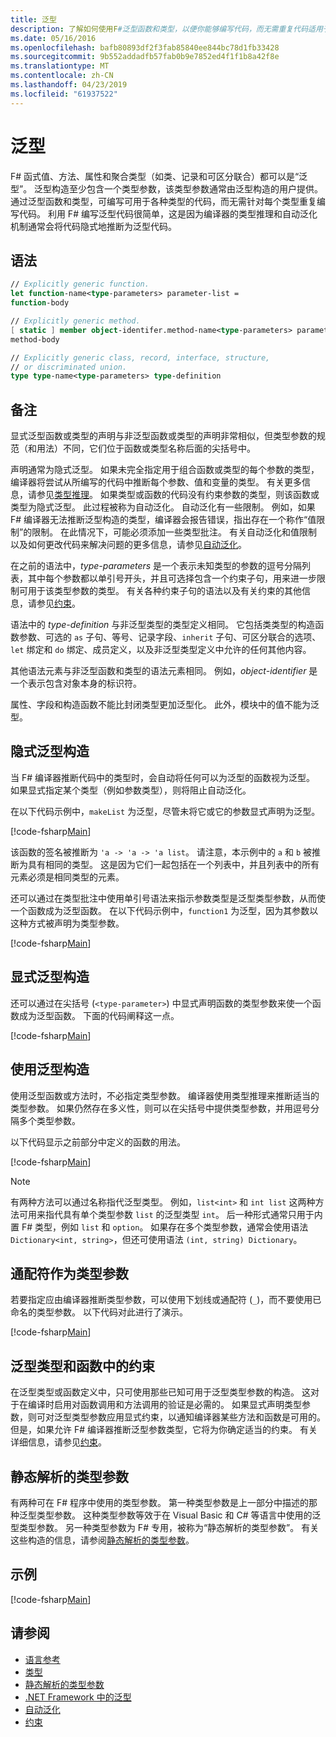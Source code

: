 ```yaml
---
title: 泛型
description: 了解如何使用F#泛型函数和类型，以便你能够编写代码，而无需重复代码适用于不同的类型。
ms.date: 05/16/2016
ms.openlocfilehash: bafb80893df2f3fab85840ee844bc78d1fb33428
ms.sourcegitcommit: 9b552addadfb57fab0b9e7852ed4f1f1b8a42f8e
ms.translationtype: MT
ms.contentlocale: zh-CN
ms.lasthandoff: 04/23/2019
ms.locfileid: "61937522"
---
```

# <a name="generics"></a>泛型

F# 函式值、方法、属性和聚合类型（如类、记录和可区分联合）都可以是“泛型”。 泛型构造至少包含一个类型参数，该类型参数通常由泛型构造的用户提供。 通过泛型函数和类型，可编写可用于各种类型的代码，而无需针对每个类型重复编写代码。 利用 F# 编写泛型代码很简单，这是因为编译器的类型推理和自动泛化机制通常会将代码隐式地推断为泛型代码。

## <a name="syntax"></a>语法

```fsharp
// Explicitly generic function.
let function-name<type-parameters> parameter-list =
function-body

// Explicitly generic method.
[ static ] member object-identifer.method-name<type-parameters> parameter-list [ return-type ] =
method-body

// Explicitly generic class, record, interface, structure,
// or discriminated union.
type type-name<type-parameters> type-definition
```

## <a name="remarks"></a>备注

显式泛型函数或类型的声明与非泛型函数或类型的声明非常相似，但类型参数的规范（和用法）不同，它们位于函数或类型名称后面的尖括号中。

声明通常为隐式泛型。 如果未完全指定用于组合函数或类型的每个参数的类型，编译器将尝试从所编写的代码中推断每个参数、值和变量的类型。 有关更多信息，请参见[类型推理](../type-inference.md)。 如果类型或函数的代码没有约束参数的类型，则该函数或类型为隐式泛型。 此过程被称为自动泛化。 自动泛化有一些限制。 例如，如果 F# 编译器无法推断泛型构造的类型，编译器会报告错误，指出存在一个称作“值限制”的限制。 在此情况下，可能必须添加一些类型批注。 有关自动泛化和值限制以及如何更改代码来解决问题的更多信息，请参见[自动泛化](automatic-generalization.md)。

在之前的语法中，*type-parameters* 是一个表示未知类型的参数的逗号分隔列表，其中每个参数都以单引号开头，并且可选择包含一个约束子句，用来进一步限制可用于该类型参数的类型。 有关各种约束子句的语法以及有关约束的其他信息，请参见[约束](constraints.md)。

语法中的 *type-definition* 与非泛型类型的类型定义相同。 它包括类类型的构造函数参数、可选的 `as` 子句、等号、记录字段、`inherit` 子句、可区分联合的选项、`let` 绑定和 `do` 绑定、成员定义，以及非泛型类型定义中允许的任何其他内容。

其他语法元素与非泛型函数和类型的语法元素相同。 例如，*object-identifier* 是一个表示包含对象本身的标识符。

属性、字段和构造函数不能比封闭类型更加泛型化。 此外，模块中的值不能为泛型。

## <a name="implicitly-generic-constructs"></a>隐式泛型构造

当 F# 编译器推断代码中的类型时，会自动将任何可以为泛型的函数视为泛型。 如果显式指定某个类型（例如参数类型），则将阻止自动泛化。

在以下代码示例中，`makeList` 为泛型，尽管未将它或它的参数显式声明为泛型。

[!code-fsharp[Main](../../../../samples/snippets/fsharp/lang-ref-1/snippet1700.fs)]

该函数的签名被推断为 `'a -> 'a -> 'a list`。 请注意，本示例中的 `a` 和 `b` 被推断为具有相同的类型。 这是因为它们一起包括在一个列表中，并且列表中的所有元素必须是相同类型的元素。

还可以通过在类型批注中使用单引号语法来指示参数类型是泛型类型参数，从而使一个函数成为泛型函数。 在以下代码示例中，`function1` 为泛型，因为其参数以这种方式被声明为类型参数。

[!code-fsharp[Main](../../../../samples/snippets/fsharp/lang-ref-1/snippet1701.fs)]

## <a name="explicitly-generic-constructs"></a>显式泛型构造

还可以通过在尖括号 (`<type-parameter>`) 中显式声明函数的类型参数来使一个函数成为泛型函数。 下面的代码阐释这一点。

[!code-fsharp[Main](../../../../samples/snippets/fsharp/lang-ref-1/snippet1703.fs)]

## <a name="using-generic-constructs"></a>使用泛型构造

使用泛型函数或方法时，不必指定类型参数。 编译器使用类型推理来推断适当的类型参数。 如果仍然存在多义性，则可以在尖括号中提供类型参数，并用逗号分隔多个类型参数。

以下代码显示之前部分中定义的函数的用法。

[!code-fsharp[Main](../../../../samples/snippets/fsharp/lang-ref-1/snippet1702.fs)]

> [!NOTE]
> 有两种方法可以通过名称指代泛型类型。 例如，`list<int>` 和 `int list` 这两种方法可用来指代具有单个类型参数 `list` 的泛型类型 `int`。 后一种形式通常只用于内置 F# 类型，例如 `list` 和 `option`。 如果存在多个类型参数，通常会使用语法 `Dictionary<int, string>`，但还可使用语法 `(int, string) Dictionary`。

## <a name="wildcards-as-type-arguments"></a>通配符作为类型参数

若要指定应由编译器推断类型参数，可以使用下划线或通配符 (`_`)，而不要使用已命名的类型参数。 以下代码对此进行了演示。

[!code-fsharp[Main](../../../../samples/snippets/fsharp/lang-ref-1/snippet1704.fs)]

## <a name="constraints-in-generic-types-and-functions"></a>泛型类型和函数中的约束

在泛型类型或函数定义中，只可使用那些已知可用于泛型类型参数的构造。 这对于在编译时启用对函数调用和方法调用的验证是必需的。 如果显式声明类型参数，则可对泛型类型参数应用显式约束，以通知编译器某些方法和函数是可用的。 但是，如果允许 F# 编译器推断泛型参数类型，它将为你确定适当的约束。 有关详细信息，请参见[约束](constraints.md)。

## <a name="statically-resolved-type-parameters"></a>静态解析的类型参数

有两种可在 F# 程序中使用的类型参数。 第一种类型参数是上一部分中描述的那种泛型类型参数。 这种类型参数等效于在 Visual Basic 和 C# 等语言中使用的泛型类型参数。 另一种类型参数为 F# 专用，被称为“静态解析的类型参数”。 有关这些构造的信息，请参阅[静态解析的类型参数](statically-resolved-type-parameters.md)。

## <a name="examples"></a>示例

[!code-fsharp[Main](../../../../samples/snippets/fsharp/lang-ref-1/snippet1705.fs)]

## <a name="see-also"></a>请参阅

- [语言参考](../index.md)
- [类型](../fsharp-types.md)
- [静态解析的类型参数](statically-resolved-type-parameters.md)
- [.NET Framework 中的泛型](~/docs/standard/generics/index.md)
- [自动泛化](automatic-generalization.md)
- [约束](constraints.md)